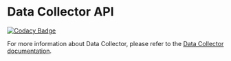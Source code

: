 # Data Collector API

[![Codacy Badge](https://api.codacy.com/project/badge/Grade/b385055ffe4b4c12860b948da1e63bd5)](https://www.codacy.com/manual/oranheim/data-collector-api?utm_source=github.com&amp;utm_medium=referral&amp;utm_content=statisticsnorway/data-collector-api&amp;utm_campaign=Badge_Grade)

For more information about Data Collector, please refer to the [Data Collector documentation](https://github.com/statisticsnorway/data-collector-project).
